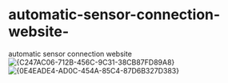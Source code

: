 # automatic-sensor-connection-website-
automatic sensor connection website 
![{C247AC06-712B-456C-9C31-38CB87FD89A8}](https://github.com/user-attachments/assets/b5e35f63-09e8-4ff6-9e95-5e1ad5099930)
![{0E4EADE4-AD0C-454A-85C4-87D6B327D383}](https://github.com/user-attachments/assets/8af462f1-4728-43a3-897a-2fdfee58f091)

